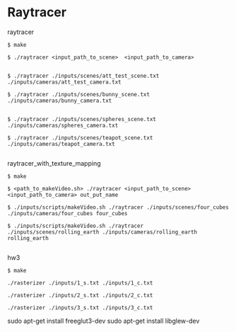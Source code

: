 # Raytracer



raytracer

```
$ make 

$ ./raytracer <input_path_to_scene>  <input_path_to_camera> 


$ ./raytracer ./inputs/scenes/att_test_scene.txt ./inputs/cameras/att_test_camera.txt

$ ./raytracer ./inputs/scenes/bunny_scene.txt ./inputs/cameras/bunny_camera.txt 


$ ./raytracer ./inputs/scenes/spheres_scene.txt ./inputs/cameras/spheres_camera.txt

$ ./raytracer ./inputs/scenes/teapot_scene.txt ./inputs/cameras/teapot_camera.txt 


```


raytracer_with_texture_mapping

```
$ make 

$ <path_to_makeVideo.sh> ./raytracer <input_path_to_scene>  <input_path_to_camera> out_put_name

$ ./inputs/scripts/makeVideo.sh ./raytracer ./inputs/scenes/four_cubes ./inputs/cameras/four_cubes four_cubes

$ ./inputs/scripts/makeVideo.sh ./raytracer ./inputs/scenes/rolling_earth ./inputs/cameras/rolling_earth rolling_earth


```


hw3

```
$ make 

./rasterizer ./inputs/1_s.txt ./inputs/1_c.txt

./rasterizer ./inputs/2_s.txt ./inputs/2_c.txt

./rasterizer ./inputs/3_s.txt ./inputs/3_c.txt

```



sudo apt-get install freeglut3-dev
sudo apt-get install libglew-dev




